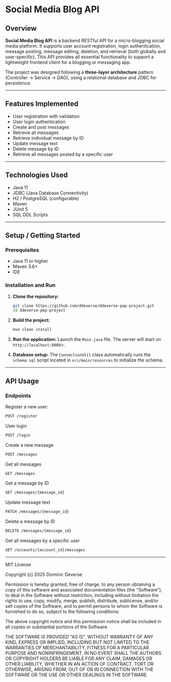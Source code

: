 # Social Media Blog API

## Overview

**Social Media Blog API** is a backend RESTful API for a micro-blogging social media platform. It supports user account registration, login authentication, message posting, message editing, deletion, and retrieval (both globally and user-specific). This API provides all essential functionality to support a lightweight frontend client for a blogging or messaging app.

The project was designed following a **three-layer architecture** pattern (Controller → Service → DAO), using a relational database and JDBC for persistence.

---

## Features Implemented

- User registration with validation
- User login authentication
- Create and post messages
- Retrieve all messages
- Retrieve individual message by ID
- Update message text
- Delete message by ID
- Retrieve all messages posted by a specific user

---

## Technologies Used

- Java 11
- JDBC (Java Database Connectivity)
- H2 / PostgreSQL (configurable)
- Maven
- JUnit 5
- SQL DDL Scripts

---

## Setup / Getting Started

### Prerequisites

- Java 11 or higher
- Maven 3.6+
- IDE

### Installation and Run

1. **Clone the repository:**
   ```bash
   git clone https://github.com/ddeverse/ddeverse-pep-project.git
   cd ddeverse-pep-project
   ```
   
2. **Build the project:**
   ```bash
   mvn clean install
   ```
   
3. **Run the application:**
   Launch the `Main.java` file. The server will start on `http://localhost:8080`>.
   
4. **Database setup:**
   The `ConnectionUtil` class automatically runs the `schema.sql` script located in `src/main/resources` to initialize the schema.
   
---

## API Usage

### Endpoints

Register a new user:
```bash
POST /register
```

User login
```bash
POST /login
```

Create a new message
```bash
POST /messages
```

Get all messages
```bash
GET /messages
```

Get a message by ID
```bash
GET /messages/{message_id}
```

Update message text
```bash
PATCH /messages/{message_id}
```

Delete a message by ID
```bash
DELETE /messages/{message_id}
```

Get all messages by a specific user
```bash
GET /accounts/{account_id}/messages
```

---

MIT License

Copyright (c) 2025 Dominic Deverse

Permission is hereby granted, free of charge, to any person obtaining a copy
of this software and associated documentation files (the "Software"), to deal
in the Software without restriction, including without limitation the rights
to use, copy, modify, merge, publish, distribute, sublicense, and/or sell
copies of the Software, and to permit persons to whom the Software is
furnished to do so, subject to the following conditions:

The above copyright notice and this permission notice shall be included in all
copies or substantial portions of the Software.

THE SOFTWARE IS PROVIDED "AS IS", WITHOUT WARRANTY OF ANY KIND, EXPRESS OR
IMPLIED, INCLUDING BUT NOT LIMITED TO THE WARRANTIES OF MERCHANTABILITY,
FITNESS FOR A PARTICULAR PURPOSE AND NONINFRINGEMENT. IN NO EVENT SHALL THE
AUTHORS OR COPYRIGHT HOLDERS BE LIABLE FOR ANY CLAIM, DAMAGES OR OTHER
LIABILITY, WHETHER IN AN ACTION OF CONTRACT, TORT OR OTHERWISE, ARISING FROM,
OUT OF OR IN CONNECTION WITH THE SOFTWARE OR THE USE OR OTHER DEALINGS IN THE
SOFTWARE.
